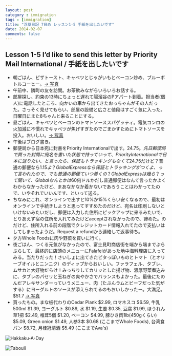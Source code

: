```yaml
---
layout: post
category : immigration
tags : [immigration]
title: "浮草日記 7日め レッスン1-5 手紙を出したいです"
date: 2014-02-07
comments: false
---
```


## Lesson 1-5 I’d like to send this letter by Priority Mail International / 手紙を出したいです

* 朝ごはん、ピザトースト、キャベツとじゃがいもとベーコン炒め、ブルーボトルコーヒー。[-> 写真](http://instagram.com/p/kJL51nlDcP/) &nbsp; 
* 午前中、隣町の友を訪問。お茶飲みながらいろいろお話する。&nbsp; 
* 部屋探し、約束の13時にちょっと遅れて陽溜谷のPアパート到着。担当者(個人)に電話したところ、向かいの車から出てきたおっちゃんがその人だった。さっそく見せてもらい、部屋の設備と広さと値段はすごく気に入った。日曜日にまた8ちゃんと来ることにする。&nbsp;  
* 昼ごはん、キャベツとベーコンのトマトソーススパゲッティ。電気コンロの火加減に不慣れでキャベツが焦げすぎたのでごまかすためにトマトソースを投入。おいしい。[-> 写真](http://instagram.com/p/kJMBvsFDcV/)&nbsp;  
* 午後はブログ書き。&nbsp; 
* 郵便局から日本宛に封書をPriority Internationalで出す。$24.75。先日郵便局で買った封筒に宛名を書いた状態で持っていって、Priority Internationalで日本に送りたい、と言ったら、保証もトラッキングもなくて$24.75だけど？普通の郵便なら$1.15よ？Global Expressなら保証とトラッキングがつくよ、って言われたので、でも普通の郵便ていつ着くの？Global Expressは幾ら？って聞いて、Globalなんとかは$60何ドルかだし普通郵便はなんて言ったかよくわからなかったけど、まあなかなか着かないであろうことはわかってたので、いやそれでいいんです、といって送る。
* ちなみにこれ、オンラインで出すと10%か15%くらい安くなるので、最初はオンラインで手続きしようと思ってすすめたのだけど、宛名は印刷しないといけないみたいだし、郵便は入力した住所にピックアップに来るみたいで、とりあえず宿の住所を入れてみたけどacceptされなかったので、諦めた。のだけど、住所入れる前の段階でクレジットカード情報入れてたので支払いはしてしまったようだ。Request a refundから連絡して返事待ち。
* 夕方Whole Foodsに肉や野菜を買いに行く。
* 夜ごはん、つくる元気がなかったので、富士見町商店街を端から端までぶらぶらして、最終的に店頭のメニューにFalafelがあった地中海料理店に入ってみる。当たりだった！さいしょに出てきたピタっぽいものとトマト（とオリーブオイルとニンニク）のディップからおいしい。ファラフェル、タブレ、ムサカと大好物だらけ！みっちりしてカリッとした揚げ物、濃厚野菜煮込みに、タブレのパセリと玉ねぎの爽やかさでバランスもよかった。最後にたのんだアレキサンダーっていうメニュー、肉（たぶんラムとビーフだった気がする）にヨーグルトのソースが添えられてるのもおいしかったー。大満足。$51.7 [-> 写真](http://instagram.com/p/kJNITtlDdL/)
* 買ったもの。まな板代わりのCedar Plank $2.99, ロマネスコ $6.59, 牛乳500ml $1.39, ヨーグルト $0.89, 水 $1.19, 生姜 $0.35, 豆腐 $1.99, ほうれん草1把 $2.49, 椎茸5個 $1.20, ベーコン $4.99, 豚ひき肉1lb(450gくらい) $5.09, Green onion $1.49, 人参3本 $0.68 (ここまでWhole Foods), 台湾食パン $8.72, 月桂冠清酒 $5.49 (ここまでAva's)


![Hakkaku-A-Day](https://lh5.googleusercontent.com/-gLC1atZIsBk/UvccEdrKbTI/AAAAAAAB4Jw/7a10WGr42dg/w620-h465-no/P1150012.JPG)

![Tabouli](https://lh6.googleusercontent.com/-aNCCoJLLlv8/UvcMjif-B6I/AAAAAAAB35Q/GWqusoL1qAM/w620-h465-no/P1150003.JPG)